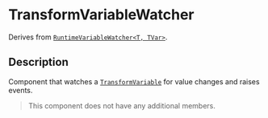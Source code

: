 # TransformVariableWatcher

Derives from [`RuntimeVariableWatcher<T, TVar>`](runtime-variable-watcher.md).

## Description

Component that watches a [`TransformVariable`](../variables/transform-variable.md) for value changes and raises events.

> This component does not have any additional members.
